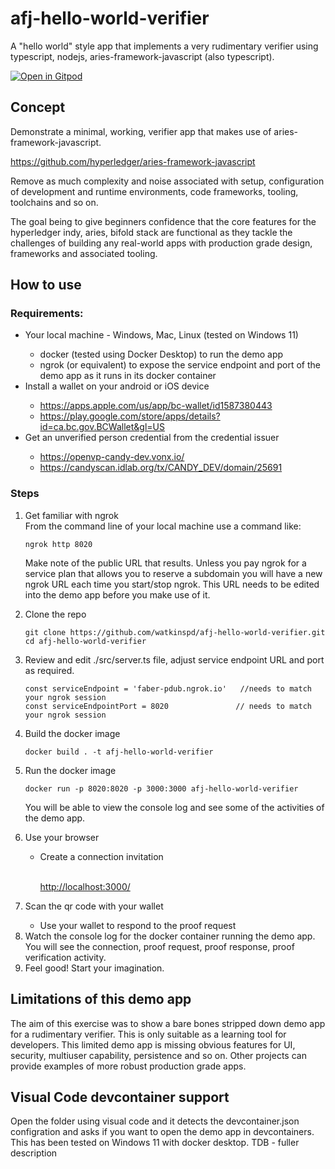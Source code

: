 # afj-hello-world-verifier
A "hello world" style app that implements a very rudimentary verifier using typescript, nodejs, aries-framework-javascript (also typescript).

[![Open in Gitpod](https://gitpod.io/button/open-in-gitpod.svg)](https://gitpod.io/#https://github.com/watkinspd/afj-hello-world-verifier)

## Concept
Demonstrate a minimal, working, verifier app that makes use of aries-framework-javascript.

<a href = "https://github.com/hyperledger/aries-framework-javascript" title="https://github.com/hyperledger/aries-framework-javascript">https://github.com/hyperledger/aries-framework-javascript</a>


Remove as much complexity and noise associated with setup, configuration of development and runtime environments, code frameworks, tooling, toolchains and so on.

The goal being to give beginners confidence that the core features for the hyperledger indy, aries, bifold stack are functional as they tackle the challenges of building any real-world apps with production grade design, frameworks and associated tooling.

## How to use

### Requirements:
<ul>
  <li> Your local machine - Windows, Mac, Linux (tested on Windows 11)</li>
   <ul>
    <li> docker (tested using Docker Desktop) to run the demo app</li>
    <li> ngrok (or equivalent) to expose the service endpoint and port of the demo app as it runs in its docker container</li>
   </ul>
  <li> Install a wallet on your android or iOS device</li>
   <ul>
    <li><a href = "https://apps.apple.com/us/app/bc-wallet/id1587380443" title="https://apps.apple.com/us/app/bc-wallet/id1587380443">https://apps.apple.com/us/app/bc-wallet/id1587380443</a></li>
    <li><a href = "https://play.google.com/store/apps/details?id=ca.bc.gov.BCWallet&gl=US" title="https://play.google.com/store/apps/details?id=ca.bc.gov.BCWallet&gl=US">https://play.google.com/store/apps/details?id=ca.bc.gov.BCWallet&gl=US</a></li>
   </ul>
  <li> Get an unverified person credential from the credential issuer</li>
   <ul>
   <li>
   <a href = "https://openvp-candy-dev.vonx.io/" title="https://openvp-candy-dev.vonx.io/">https://openvp-candy-dev.vonx.io/</a>
   </li>
    <li>
   <a href = "https://candyscan.idlab.org/tx/CANDY_DEV/domain/25691" title="https://candyscan.idlab.org/tx/CANDY_DEV/domain/25691">https://candyscan.idlab.org/tx/CANDY_DEV/domain/25691</a>
   </li>
   </ul>    
</ul>

### Steps
<ol>
<li> Get familiar with ngrok</li>
From the command line of your local machine use a command like:
<pre>
<code>ngrok http 8020</code>
</pre>
<p>Make note of the public URL that results. Unless you pay ngrok for a service plan that allows you to reserve a subdomain you will have a new ngrok URL each time you start/stop ngrok. This URL needs to be edited into the demo app before you make use of it.</p>
<li> Clone the repo</li>

<pre><code>git clone https://github.com/watkinspd/afj-hello-world-verifier.git
cd afj-hello-world-verifier
</code></pre>

<li> Review and edit ./src/server.ts file, adjust service endpoint URL and port as required.</li>
<pre>
<code>const serviceEndpoint = 'faber-pdub.ngrok.io'   //needs to match your ngrok session
const serviceEndpointPort = 8020               // needs to match your ngrok session</code>
</pre>
<li> Build the docker image</li>
<pre>
<code>docker build . -t afj-hello-world-verifier</code>
</pre>
<li> Run the docker image</li>
<pre>
<code>docker run -p 8020:8020 -p 3000:3000 afj-hello-world-verifier</code>
</pre>
<p>You will be able to view the console log and see some of the activities of the demo app.</p>
<li> Use your browser</li>
    <ul><li> Create a connection invitation</li>
   <p><br /><a href = "http://localhost:3000/" title="http://localhost:3000/">http://localhost:3000/</a>
   <br /></p>
    </li></ul>  
<li> Scan the qr code with your wallet</li>
<ul>
<li> Use your wallet to respond to the proof request</li>
</ul>
<li> Watch the console log for the docker container running the demo app. You will see the connection, proof request, proof response, proof verification activity.</li>
</ul>
<li> Feel good! Start your imagination.</li>
</ol>

## Limitations of this demo app

The aim of this exercise was to show a bare bones stripped down demo app for a rudimentary verifier. This is only suitable as a learning tool for developers. This limited demo app is missing obvious features for UI, security, multiuser capability, persistence and so on. Other projects can provide examples of more robust production grade apps.

## Visual Code devcontainer support

Open the folder using visual code and it detects the devcontainer.json configration and asks if you want to open the demo app in devcontainers.
This has been tested on Windows 11 with docker desktop.
TDB - fuller description
